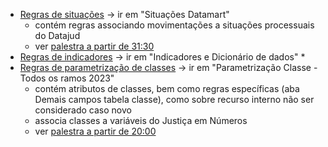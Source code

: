 * [Regras de situações](https://www.cnj.jus.br/sistemas/datajud/parametrizacao/) -> ir em "Situações Datamart"
	* contém regras associando movimentações a situações processuais do Datajud
	* ver [palestra a partir de 31:30](https://www.youtube.com/watch?v=n9KMzlzMpYg)
* [Regras de indicadores](https://www.cnj.jus.br/sistemas/datajud/parametrizacao/) -> ir em "Indicadores e Dicionário de dados"
	* 
* [Regras de parametrização de classes](https://www.cnj.jus.br/sistemas/datajud/parametrizacao/) -> ir em "Parametrização Classe - Todos os ramos 2023"
	* contém atributos de classes, bem como regras específicas (aba Demais campos tabela classe), como sobre recurso interno não ser considerado caso novo
	* associa classes a variáveis do Justiça em Números
	* ver [palestra a partir de 20:00](https://www.youtube.com/watch?v=n9KMzlzMpYg)